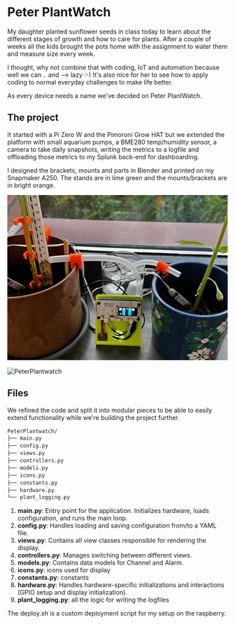 # Peter PlantWatch

My daughter planted sunflower seeds in class today to learn about the different stages of growth and how to care for plants. After a couple of weeks all the kids brought the pots home with the assignment to water them and measure size every week.

I thought, why not combine that with coding, IoT and automation because well we can .. and --> lazy :-)
It's also nice for her to see how to apply coding to normal everyday challenges to make life better.

As every device needs a name we've decided on Peter PlantWatch.

## The project

It started with a Pi Zero W and the Pimoroni Grow HAT but we extended the platform with small aquarium pumps, a BME280 temp/humidity sensor, a camera to take daily snapshots, writing the metrics to a logfile and offloading those metrics to my Splunk back-end for dashboarding.

I designed the brackets, mounts and parts in Blender and printed on my Snapmaker A250. The stands are in lime green and the mounts/brackets are in bright orange.

![PeterPlantwatch](https://github.com/jinjirosan/Peter-PlantWatch/blob/main/images/IMG_9332.png)

![PeterPlantwatch](https://github.com/jinjirosan/Peter-PlantWatch/blob/main/images/IMG_9274.gif)

## Files

We refined the code and split it into modular pieces to be able to easily extend functionality while we're building the project further.

```bash
PeterPlantwatch/
├── main.py
├── config.py
├── views.py
├── controllers.py
├── models.py
├── icons.py
├── constants.py
├── hardware.py
└── plant_logging.py
```

1. **main.py**: Entry point for the application. Initializes hardware, loads configuration, and runs the main loop.
2. **config.py**: Handles loading and saving configuration from/to a YAML file.
3. **views.py**: Contains all view classes responsible for rendering the display.
4. **controllers.py**: Manages switching between different views.
5. **models.py**: Contains data models for Channel and Alarm.
6. **icons.py**: icons used for display
7. **constants.py**: constants
8. **hardware.py**: Handles hardware-specific initializations and interactions (GPIO setup and display initialization).
9. **plant_logging.py**: all the logic for writing the logfiles

The deploy.sh is a custom deployment script for my setup on the raspberry.
